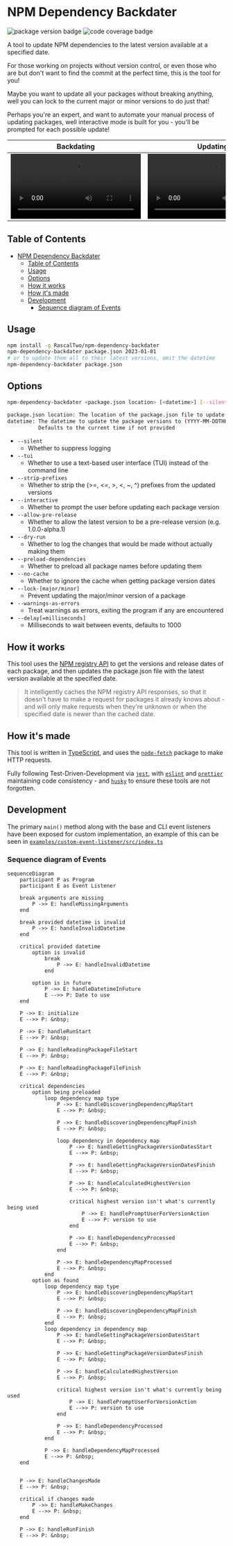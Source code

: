 # NPM Dependency Backdater

![package version badge](https://img.shields.io/badge/npm--dependency--backdater-v4.2.1-blue) ![code coverage badge](https://img.shields.io/badge/coverage-100%25-lime)

A tool to update NPM dependencies to the latest version available at a specified date.

For those working on projects without version control, or even those who are but don't want to find the commit at the perfect time, this is the tool for you!

Maybe you want to update all your packages without breaking anything, well you can lock to the current major or minor versions to do just that!

Perhaps you're an expert, and want to automate your manual process of updating packages, well interactive mode is built for you - you'll be prompted for each possible update!

|                                                        Backdating                                                        |                                                         Updating                                                         |
| :----------------------------------------------------------------------------------------------------------------------: | :----------------------------------------------------------------------------------------------------------------------: |
| <video src="https://github.com/RascalTwo/npm-dependency-backdater/assets/9403665/4b912e6b-703a-4d9c-9c3e-f76e9ed9651f"/> | <video src="https://github.com/RascalTwo/npm-dependency-backdater/assets/9403665/ad2f8eba-e2a9-4008-b291-605785dcf744"/> |

## Table of Contents

- [NPM Dependency Backdater](#npm-dependency-backdater)
  - [Table of Contents](#table-of-contents)
  - [Usage](#usage)
  - [Options](#options)
  - [How it works](#how-it-works)
  - [How it's made](#how-its-made)
  - [Development](#development)
    - [Sequence diagram of Events](#sequence-diagram-of-events)

## Usage

```bash
npm install -g RascalTwo/npm-dependency-backdater
npm-dependency-backdater package.json 2023-01-01
# or to update them all to their latest versions, omit the datetime
npm-dependency-backdater package.json
```

## Options

```bash
npm-dependency-backdater <package.json location> [<datetime>] [--silent] [--tui] [--strip-prefixes] [--interactive] [--allow-pre-release] [--dry-run] [--preload-dependencies] [--no-cache] [--lock-major] [--lock-minor] [--warnings-as-errors] [--delay[=milliseconds]]

package.json location: The location of the package.json file to update
datetime: The datetime to update the package versions to (YYYY-MM-DDTHH:mm:ssZ)
          Defaults to the current time if not provided
```

- `--silent`
  - Whether to suppress logging
- `--tui`
  - Whether to use a text-based user interface (TUI) instead of the command line
- `--strip-prefixes`
  - Whether to strip the (>=, <=, >, <, ~, ^) prefixes from the updated versions
- `--interactive`
  - Whether to prompt the user before updating each package version
- `--allow-pre-release`
  - Whether to allow the latest version to be a pre-release version (e.g. 1.0.0-alpha.1)
- `--dry-run`
  - Whether to log the changes that would be made without actually making them
- `--preload-dependencies`
  - Whether to preload all package names before updating them
- `--no-cache`
  - Whether to ignore the cache when getting package version dates
- `--lock-[major/minor]`
  - Prevent updating the major/minor version of a package
- `--warnings-as-errors`
  - Treat warnings as errors, exiting the program if any are encountered
- `--delay[=milliseconds]`
  - Milliseconds to wait between events, defaults to 1000

## How it works

This tool uses the [NPM registry API](https://github.com/npm/registry/blob/master/docs/REGISTRY-API.md) to get the versions and release dates of each package, and then updates the package.json file with the latest version available at the specified date.

> It intelligently caches the NPM registry API responses, so that it doesn't have to make a request for packages it already knows about - and will only make requests when they're unknown or when the specified date is newer than the cached date.

## How it's made

This tool is written in [TypeScript](https://www.typescriptlang.org/), and uses the [`node-fetch`](https://www.npmjs.com/package/node-fetch) package to make HTTP requests.

Fully following Test-Driven-Development via [`jest`](https://jestjs.io/), with [`eslint`](https://eslint.org/) and [`prettier`](https://prettier.io/) maintaining code consistency - and [`husky`](https://www.npmjs.com/package/husky) to ensure these tools are not forgotten.

## Development

The primary `main()` method along with the base and CLI event listeners have been exposed for custom implementation, an example of this can be seen in [`examples/custom-event-listener/src/index.ts`](examples/custom-event-listener/src/index.ts)

### Sequence diagram of Events

```mermaid
sequenceDiagram
    participant P as Program
    participant E as Event Listener

    break arguments are missing
        P ->> E: handleMissingArguments
    end

    break provided datetime is invalid
        P ->> E: handleInvalidDatetime
    end

    critical provided datetime
        option is invalid
            break
                P ->> E: handleInvalidDatetime
            end

        option is in future
            P ->> E: handleDatetimeInFuture
            E -->> P: Date to use
    end

    P ->> E: initialize
    E -->> P: &nbsp;

    P ->> E: handleRunStart
    E -->> P: &nbsp;

    P ->> E: handleReadingPackageFileStart
    E -->> P: &nbsp;

    P ->> E: handleReadingPackageFileFinish
    E -->> P: &nbsp;

    critical dependencies
        option being preloaded
            loop dependency map type
                P ->> E: handleDiscoveringDependencyMapStart
                E -->> P: &nbsp;

                P ->> E: handleDiscoveringDependencyMapFinish
                E -->> P: &nbsp;

                loop dependency in dependency map
                    P ->> E: handleGettingPackageVersionDatesStart
                    E -->> P: &nbsp;

                    P ->> E: handleGettingPackageVersionDatesFinish
                    E -->> P: &nbsp;

                    P ->> E: handleCalculatedHighestVersion
                    E -->> P: &nbsp;

                    critical highest version isn't what's currently being used
                        P ->> E: handlePromptUserForVersionAction
                        E -->> P: version to use
                    end

                    P ->> E: handleDependencyProcessed
                    E -->> P: &nbsp;
                end

                P ->> E: handleDependencyMapProcessed
                E -->> P: &nbsp;
            end
        option as found
            loop dependency map type
                P ->> E: handleDiscoveringDependencyMapStart
                E -->> P: &nbsp;

                P ->> E: handleDiscoveringDependencyMapFinish
                E -->> P: &nbsp;
            end
            loop dependency in dependency map
                P ->> E: handleGettingPackageVersionDatesStart
                E -->> P: &nbsp;

                P ->> E: handleGettingPackageVersionDatesFinish
                E -->> P: &nbsp;

                P ->> E: handleCalculatedHighestVersion
                E -->> P: &nbsp;

                critical highest version isn't what's currently being used
                    P ->> E: handlePromptUserForVersionAction
                    E -->> P: version to use
                end

                P ->> E: handleDependencyProcessed
                E -->> P: &nbsp;
            end

            P ->> E: handleDependencyMapProcessed
            E -->> P: &nbsp;
    end


    P ->> E: handleChangesMade
    E -->> P: &nbsp;

    critical if changes made
        P ->> E: handleMakeChanges
        E -->> P: &nbsp;
    end

    P ->> E: handleRunFinish
    E -->> P: &nbsp;
```

